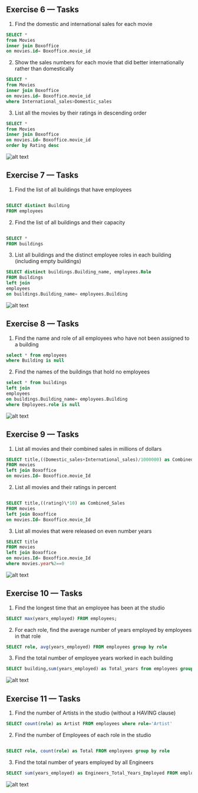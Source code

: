## Exercise 6 — Tasks

1. Find the domestic and international sales for each movie

```sql
SELECT *
from Movies
inner join Boxoffice
on movies.id= Boxoffice.movie_id
```

2. Show the sales numbers for each movie that did better internationally rather than domestically

```sql
SELECT *
from Movies
inner join Boxoffice
on movies.id= Boxoffice.movie_id
where International_sales>Domestic_sales

```

3. List all the movies by their ratings in descending order

```sql
SELECT *
from Movies
inner join Boxoffice
on movies.id= Boxoffice.movie_id
order by Rating desc

```

![alt text](image.png)

## Exercise 7 — Tasks

1. Find the list of all buildings that have employees

```sql

SELECT distinct Building
FROM employees
```

2. Find the list of all buildings and their capacity

```sql

SELECT *
FROM buildings

```

3. List all buildings and the distinct employee roles in each building (including empty buildings)

```sql
SELECT distinct buildings.Building_name, employees.Role
FROM Buildings
left join
employees
on buildings.Building_name= employees.Building

```

![alt text](image-1.png)

## Exercise 8 — Tasks

1. Find the name and role of all employees who have not been assigned to a building

```sql
select * from employees
where Building is null
```

2. Find the names of the buildings that hold no employees

```sql
select * from buildings
left join
employees
on buildings.Building_name= employees.Building
where Employees.role is null

```

![alt text](image-2.png)

## Exercise 9 — Tasks

1. List all movies and their combined sales in millions of dollars

```sql
SELECT title,((Domestic_sales+International_sales)/1000000) as Combined_Sales
FROM movies
left join Boxoffice
on movies.Id= Boxoffice.movie_Id
```

2. List all movies and their ratings in percent

```sql

SELECT title,((rating)\*10) as Combined_Sales
FROM movies
left join Boxoffice
on movies.Id= Boxoffice.movie_Id

```

3. List all movies that were released on even number years

```sql
SELECT title
FROM movies
left join Boxoffice
on movies.Id= Boxoffice.movie_Id
where movies.year%2==0

```

![alt text](image-3.png)

## Exercise 10 — Tasks

1. Find the longest time that an employee has been at the studio

```sql
SELECT max(years_employed) FROM employees;

```

2. For each role, find the average number of years employed by employees in that role

```sql
SELECT role, avg(years_employed) FROM employees group by role

```

3. Find the total number of employee years worked in each building

```sql
SELECT building,sum(years_employed) as Total_years from employees group by building

```

![alt text](image-4.png)

## Exercise 11 — Tasks

1. Find the number of Artists in the studio (without a HAVING clause)

```sql
SELECT count(role) as Artist FROM employees where role='Artist'

```

2. Find the number of Employees of each role in the studio

```sql

SELECT role, count(role) as Total FROM employees group by role

```

3. Find the total number of years employed by all Engineers

```sql
SELECT sum(years_employed) as Engineers_Total_Years_Employed FROM employees where role='Engineer' group by role

```

![alt text](image-5.png)
